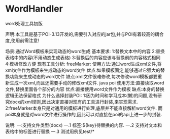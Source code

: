 # WordHandler
word处理工具初版

声明:本工具是基于POI-3.13开发的,需要引入对应的jar包,并与POI有着较高的耦合度,使用前需注意!

场景:通过Word模板来实现动态的word生成
  基本要求:
    1:替换文本中的内容
    2:替换表格中的内容(不用动态生成表格)
    3:替换后的内容应该与替换前的内容格式相同
    4:模板修改方便
现有工具分析:
  freeMarker:
    使用方法:通过word生成xml文件,将xml文件作为模板来生成动态的word文件
    优点:如果模板固定,能够通过它强大的替换功能来生成动态的word文件
    缺点:xml文件很难修改,每次修改word模板都要重新生成一次xml,而且还需要手动的修改xml文件.
  java poi
    使用方法:直接读取word文件,替换里面各个部分的内容
    优点:直接使用word文件作为模板
    缺点:本身的替换逻辑无法保留格式
为什么选择封装POI:
  1:因为时间和学习成本(懒)的问题,没有研究docx的xml规则,因此决定直接对现有的工具进行封装,来实现需求.
  2:freeMarker本身只是对通用的模板进行处理,底层并不能直接解析word文件.
   而poi本身就是对word文件进行操作的,因此可以对直接在poi的api上进一步的封装.
  
说明:
一:支持文件类型(docx)
  一.1 标签:${key}待替换的内容.
  一.2 支持对文本和表格中的标签进行替换
  一.3 测试用例见test/*


